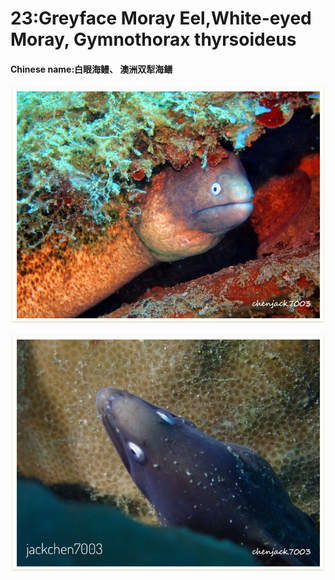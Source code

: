 # 23:Greyface Moray Eel,White-eyed Moray, Gymnothorax thyrsoideus

#### Chinese name:白眼海鳗、 澳洲双犁海鳝

![](../../.gitbook/assets/white-eyed-moray-eel.jpg)

![](../../.gitbook/assets/white-eyed-moray-eel2.jpg)


